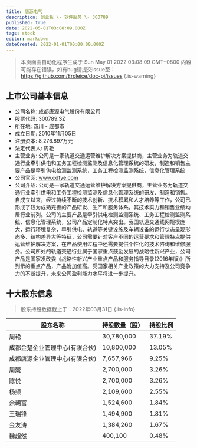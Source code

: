 ```yaml
---
title: 唐源电气
description: 创业板 \- 软件服务 \- 300789
published: true
date: 2022-05-01T03:08:09.000Z
tags: stock
editor: markdown
dateCreated: 2022-01-01T00:00:00.000Z
---
```


> 本页面由自动化程序生成于 Sun May 01 2022 03:08:09 GMT+0800
> 内容可能存在错误，如有bug请提交issue至：https://github.com/Eroleice/doc-pi/issues
{.is-warning}

## 上市公司基本信息
- 公司名称: 成都唐源电气股份有限公司
- 股票代码: 300789.SZ
- 所在地: 四川 - 成都市
- 成立日期: 2010年11月05日
- 注册资本: 8,276.897万元
- 法定代表人: 周艳
- 主营业务: 公司是一家轨道交通运营维护解决方案提供商，主营业务为轨道交通行业牵引供电和工务工程检测监测及信息化管理系统的研发，制造和销售主要产品是牵引供电检测监测系统，工务工程检测监测系统，信息化管理系统
- 公司官网: www.cdtye.com
- 公司介绍: 公司是一家轨道交通运营维护解决方案提供商，主营业务为轨道交通行业牵引供电和工务工程检测监测及信息化管理系统的研发、制造和销售。自成立以来，经过持续不断的技术创新、技术积累和人才培养等工作，公司已形成了较为成熟完善的产品研发、生产和服务体系，其技术实力和销售业绩均居行业前列。公司的主要产品是牵引供电检测监测系统、工务工程检测监测系统、信息化管理系统，公司产品定制化特点突出。我国轨道交通线网规模庞大，运行环境复杂，牵引供电、轨道等关键设施及车辆设备的运行状态呈现形态多、结构差异大等特征，公司需要针对客户不同的运营要求和管理特点提供运营维护解决方案，在产品使用过程中还需要提供个性化的技术咨询和维修服务。公司所处的轨道交通行业属于国家重点鼓励发展的战略性新兴产业，公司产品是国家发改委《战略性新兴产业重点产品和服务指导目录(2016年版)》所列示的重点产品，产品附加值高。受国家相关产业政策的大力支持及公司竞争力的不断提升，未来公司盈利能力水平将进一步提升。


## 十大股东信息
> 股东持股数据截止于：2022年03月31日
{.is-info}

| 股东名称 | 持股数量（股） | 持股比例 |
| --- | --- | --- |
| 周艳 | 30,780,000 | 37.19% |
| 成都金楚企业管理中心(有限合伙) | 10,800,000 | 13.05% |
| 成都唐源企业管理中心(有限合伙) | 7,657,966 | 9.25% |
| 周兢 | 2,700,000 | 3.26% |
| 陈悦 | 2,700,000 | 3.26% |
| 杨频 | 2,109,600 | 2.55% |
| 佘朝富 | 1,524,600 | 1.84% |
| 王瑞锋 | 1,494,900 | 1.81% |
| 金友涛 | 1,384,260 | 1.67% |
| 魏超然 | 400,100 | 0.48% |




